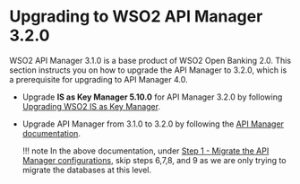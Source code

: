 # Upgrading to WSO2 API Manager 3.2.0

WSO2 API Manager 3.1.0 is a base product of WSO2 Open Banking 2.0. This section instructs you on how to upgrade the API
Manager to 3.2.0, which is a prerequisite for upgrading to API Manager 4.0.

- Upgrade **IS as Key Manager 5.10.0** for API Manager 3.2.0 by following 
[Upgrading WSO2 IS as Key Manager](https://apim.docs.wso2.com/en/3.2.0/install-and-setup/upgrading-wso2-is-as-key-manager/upgrading-from-is-km-5100-to-is-5100/).

- Upgrade API Manager from 3.1.0 to 3.2.0 by following the 
[API Manager documentation](https://apim.docs.wso2.com/en/3.2.0/install-and-setup/upgrading-wso2-api-manager/upgrading-from-310-to-320/#upgrading-api-manager-from-310-to-320).
    
    !!! note
        In the above documentation, under [Step 1 - Migrate the API Manager configurations](https://apim.docs.wso2.com/en/3.2.0/install-and-setup/upgrading-wso2-api-manager/upgrading-from-310-to-320/#step-1-migrate-the-api-manager-configurations),
        skip steps 6,7,8, and 9 as we are only trying to migrate the databases at this level.

